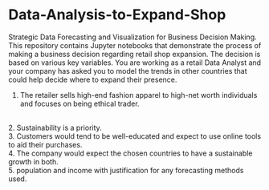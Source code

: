 # Data-Analysis-to-Expand-Shop
Strategic Data Forecasting and Visualization for Business Decision Making. 
<br>
This repository contains Jupyter notebooks that demonstrate the process of making a business decision regarding retail shop expansion. The decision is based on various key variables.
You are working as a retail Data Analyst and your company has asked you to model the 
trends in other countries that could help decide where to expand their presence. 
1. The retailer sells high-end fashion apparel to high-net worth individuals and focuses on
being ethical trader. 
<br>
2. Sustainability is a priority. 
<br>
3. Customers would tend to be well-educated and expect to use online tools to aid their 
purchases.
<br>
4. The company would expect the chosen countries to have a sustainable growth in both.
<br>
5. population and income with justification for any forecasting methods used.
